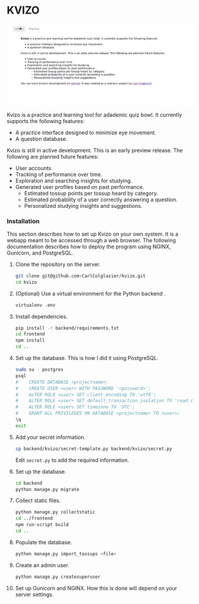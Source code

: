 # KVIZO

![Kvizo demo](demo.gif)

Kvizo is a practice and learning tool for adademic quiz bowl. It
currently supports the following features:

+ A practice interface designed to minimize eye movement.
+ A question database.

Kvizo is still in active development. This is an early preview
release. The following are planned future features:

+ User accounts.
+ Tracking of performance over time.
+ Exploration and searching insights for studying.
+ Generated user profiles based on past performance.
  - Estimated tossup points per tossup heard by category.
  - Estimated probability of a user correctly answering a question.
  - Personalized studying insights and suggestions.
  
### Installation

This section describes how to set up Kvizo on your own system. It is a
webapp meant to be accessed through a web browser. The following
documentation describes how to deploy the program using NGINX,
Gunicorn, and PostgreSQL.

1. Clone the repository on the server.
   
   ```sh
   git clone git@github.com:CarlColglazier/kvizo.git
   cd kvizo
   ```
   
2. (Optional) Use a virtual environment for the Python backend .

    ```sh
    virtualenv .env

    ```
3. Install dependencies.

    ```sh
    pip install -r backend/requirements.txt
    cd frontend
    npm install
    cd ..
    ```

4. Set up the database. This is how I did it using PostgreSQL.

    ```sh
    sudo su - postgres
    psql
    #    CREATE DATABASE <projectname>;
    #    CREATE USER <user> WITH PASSWORD '<password>';
    #    ALTER ROLE <user> SET client_encoding TO 'utf8';
    #    ALTER ROLE <user> SET default_transaction_isolation TO 'read committed';
    #    ALTER ROLE <user> SET timezone TO 'UTC';
    #    GRANT ALL PRIVILEGES ON DATABASE <projectname> TO <user>;
    \q
    exit
    ```
    
5. Add your secret information.

   ```sh
   cp backend/kvizo/secret-template.py backend/kvizo/secret.py
   ```
   
   Edit `secret.py` to add the required information.

6. Set up the database.

    ```sh
    cd backend
    python manage.py migrate
    ```

7. Collect static files.

    ```sh
    python manage.py collectstatic
    cd ../frontend
    npm run-script build
    cd ..
    ```

8. Populate the database.

   ```sh
   python manage.py import_tossups <file>
   ```
   
9. Create an admin user.

    ```sh
    python manage.py createsuperuser
    ```

10. Set up Gunicorn and NGINX. How this is done will depend on your server settings.
